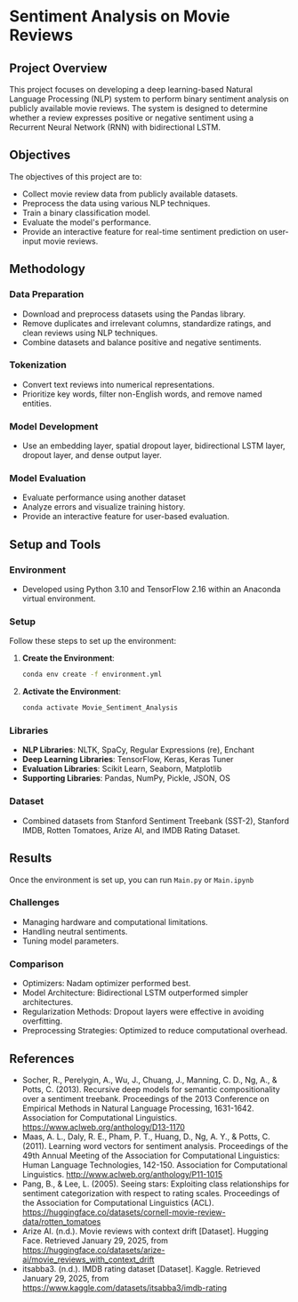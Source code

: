 # Sentiment Analysis on Movie Reviews

## Project Overview

This project focuses on developing a deep learning-based Natural Language Processing (NLP) system to perform binary sentiment analysis on publicly available movie reviews. The system is designed to determine whether a review expresses positive or negative sentiment using a Recurrent Neural Network (RNN) with bidirectional LSTM.

## Objectives

The objectives of this project are to:
- Collect movie review data from publicly available datasets.
- Preprocess the data using various NLP techniques.
- Train a binary classification model.
- Evaluate the model's performance.
- Provide an interactive feature for real-time sentiment prediction on user-input movie reviews.

## Methodology

### Data Preparation
- Download and preprocess datasets using the Pandas library.
- Remove duplicates and irrelevant columns, standardize ratings, and clean reviews using NLP techniques.
- Combine datasets and balance positive and negative sentiments.

### Tokenization
- Convert text reviews into numerical representations.
- Prioritize key words, filter non-English words, and remove named entities.

### Model Development
- Use an embedding layer, spatial dropout layer, bidirectional LSTM layer, dropout layer, and dense output layer.

### Model Evaluation
- Evaluate performance using another dataset
- Analyze errors and visualize training history.
- Provide an interactive feature for user-based evaluation.

## Setup and Tools

### Environment
- Developed using Python 3.10 and TensorFlow 2.16 within an Anaconda virtual environment.

### Setup
Follow these steps to set up the environment:

1. **Create the Environment**:
    ```bash
    conda env create -f environment.yml
    ```

2. **Activate the Environment**:
    ```bash
    conda activate Movie_Sentiment_Analysis
    ```

### Libraries
- **NLP Libraries**: NLTK, SpaCy, Regular Expressions (re), Enchant
- **Deep Learning Libraries**: TensorFlow, Keras, Keras Tuner
- **Evaluation Libraries**: Scikit Learn, Seaborn, Matplotlib
- **Supporting Libraries**: Pandas, NumPy, Pickle, JSON, OS

### Dataset
- Combined datasets from Stanford Sentiment Treebank (SST-2), Stanford IMDB, Rotten Tomatoes, Arize AI, and IMDB Rating Dataset.

## Results
Once the environment is set up, you can run `Main.py` or `Main.ipynb`

### Challenges
- Managing hardware and computational limitations.
- Handling neutral sentiments.
- Tuning model parameters.

### Comparison
- Optimizers: Nadam optimizer performed best.
- Model Architecture: Bidirectional LSTM outperformed simpler architectures.
- Regularization Methods: Dropout layers were effective in avoiding overfitting.
- Preprocessing Strategies: Optimized to reduce computational overhead.

## References
- Socher, R., Perelygin, A., Wu, J., Chuang, J., Manning, C. D., Ng, A., & Potts, C. (2013). Recursive deep models for semantic compositionality over a sentiment treebank. Proceedings of the 2013 Conference on Empirical Methods in Natural Language Processing, 1631-1642. Association for Computational Linguistics. https://www.aclweb.org/anthology/D13-1170
- Maas, A. L., Daly, R. E., Pham, P. T., Huang, D., Ng, A. Y., & Potts, C. (2011). Learning word vectors for sentiment analysis. Proceedings of the 49th Annual Meeting of the Association for Computational Linguistics: Human Language Technologies, 142-150. Association for Computational Linguistics. http://www.aclweb.org/anthology/P11-1015
- Pang, B., & Lee, L. (2005). Seeing stars: Exploiting class relationships for sentiment categorization with respect to rating scales. Proceedings of the Association for Computational Linguistics (ACL). https://huggingface.co/datasets/cornell-movie-review-data/rotten_tomatoes
- Arize AI. (n.d.). Movie reviews with context drift [Dataset]. Hugging Face. Retrieved January 29, 2025, from https://huggingface.co/datasets/arize-ai/movie_reviews_with_context_drift
- itsabba3. (n.d.). IMDB rating dataset [Dataset]. Kaggle. Retrieved January 29, 2025, from https://www.kaggle.com/datasets/itsabba3/imdb-rating
